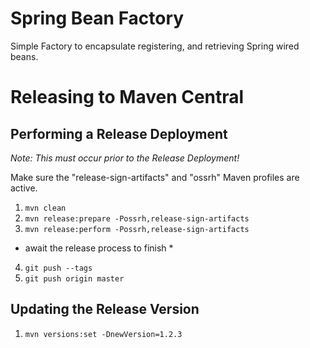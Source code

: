 # Spring Bean Factory
Simple Factory to encapsulate registering, and retrieving Spring wired beans.

# Releasing to Maven Central
## Performing a Release Deployment
*Note: This must occur prior to the Release Deployment!*

Make sure the "release-sign-artifacts" and "ossrh" 
    Maven profiles are active.

1) `mvn clean`
2) `mvn release:prepare -Possrh,release-sign-artifacts`
3) `mvn release:perform -Possrh,release-sign-artifacts`

* await the release process to finish *

4) `git push --tags`
5) `git push origin master`

## Updating the Release Version
1) `mvn versions:set -DnewVersion=1.2.3`